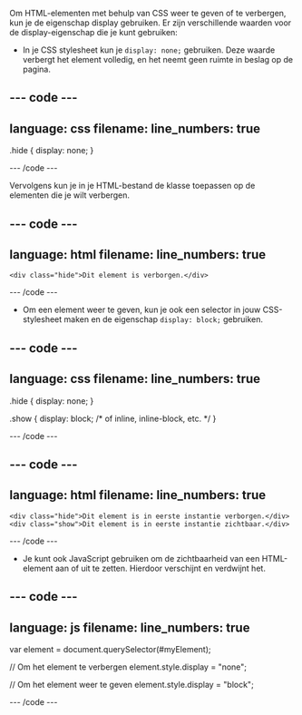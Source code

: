 Om HTML-elementen met behulp van CSS weer te geven of te verbergen, kun je de eigenschap display gebruiken. Er zijn verschillende waarden voor de display-eigenschap die je kunt gebruiken:

- In je CSS stylesheet kun je `display: none;` gebruiken. Deze waarde verbergt het element volledig, en het neemt geen ruimte in beslag op de pagina.

--- code ---
---
language: css
filename: 
line_numbers: true
---
    
.hide {
    display: none;
}
    
--- /code ---

Vervolgens kun je in je HTML-bestand de klasse toepassen op de elementen die je wilt verbergen.

--- code ---
---
language: html
filename: 
line_numbers: true
---
    
    <div class="hide">Dit element is verborgen.</div>

--- /code ---

- Om een element weer te geven, kun je ook een selector in jouw CSS-stylesheet maken en de eigenschap `display: block;` gebruiken.

--- code ---
---
language: css
filename: 
line_numbers: true
---
    
.hide {
    display: none;
}

.show {
    display: block; /* of inline, inline-block, etc. */
}

--- /code ---

--- code ---
---
language: html
filename: 
line_numbers: true
---
    
    <div class="hide">Dit element is in eerste instantie verborgen.</div>
    <div class="show">Dit element is in eerste instantie zichtbaar.</div>

--- /code ---

- Je kunt ook JavaScript gebruiken om de zichtbaarheid van een HTML-element aan of uit te zetten. Hierdoor verschijnt en verdwijnt het.

--- code ---
---
language: js
filename: 
line_numbers: true
---
    
var element = document.querySelector(#myElement);

// Om het element te verbergen
element.style.display = "none";

// Om het element weer te geven
element.style.display = "block";

--- /code ---
